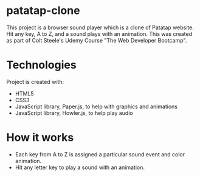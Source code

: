 # patatap-clone
This project is a browser sound player which is a clone of Patatap website. Hit any key, A to Z, and a sound plays with an animation. This was created as part of Colt Steele's Udemy Course "The Web Developer Bootcamp".

# Technologies
Project is created with:

- HTML5
- CSS3
- JavaScript library, Paper.js, to help with graphics and animations
- JavaScript library, Howler.js, to help play audio

# How it works
- Each key from A to Z is assigned a particular sound event and color animation.
- Hit any letter key to play a sound with an animation.
